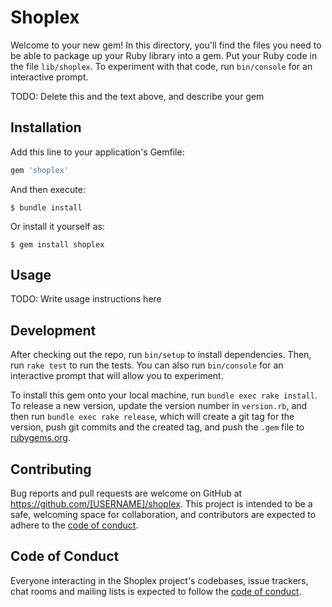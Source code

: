# Shoplex

Welcome to your new gem! In this directory, you'll find the files you need to be able to package up your Ruby library into a gem. Put your Ruby code in the file `lib/shoplex`. To experiment with that code, run `bin/console` for an interactive prompt.

TODO: Delete this and the text above, and describe your gem

## Installation

Add this line to your application's Gemfile:

```ruby
gem 'shoplex'
```

And then execute:

    $ bundle install

Or install it yourself as:

    $ gem install shoplex

## Usage

TODO: Write usage instructions here

## Development

After checking out the repo, run `bin/setup` to install dependencies. Then, run `rake test` to run the tests. You can also run `bin/console` for an interactive prompt that will allow you to experiment.

To install this gem onto your local machine, run `bundle exec rake install`. To release a new version, update the version number in `version.rb`, and then run `bundle exec rake release`, which will create a git tag for the version, push git commits and the created tag, and push the `.gem` file to [rubygems.org](https://rubygems.org).

## Contributing

Bug reports and pull requests are welcome on GitHub at https://github.com/[USERNAME]/shoplex. This project is intended to be a safe, welcoming space for collaboration, and contributors are expected to adhere to the [code of conduct](https://github.com/[USERNAME]/shoplex/blob/master/CODE_OF_CONDUCT.md).

## Code of Conduct

Everyone interacting in the Shoplex project's codebases, issue trackers, chat rooms and mailing lists is expected to follow the [code of conduct](https://github.com/[USERNAME]/shoplex/blob/master/CODE_OF_CONDUCT.md).

